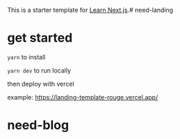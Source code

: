 This is a starter template for [Learn Next.js](https://nextjs.org/learn).# need-landing
# get started

`yarn` to install

`yarn dev` to run locally

then deploy with vercel

example: https://landing-template-rouge.vercel.app/
# need-blog
